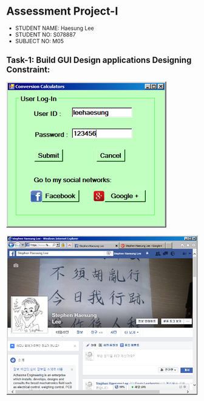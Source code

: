 # Assessment Project-I

* STUDENT NAME:	Haesung Lee
* STUDENT NO:	  S078887
* SUBJECT NO:	  M05

## Task-1: Build GUI Design applications Designing Constraint:

![01_Login](https://github.com/leehaesung/VisualBasic/blob/master/02_CodeFiles/Assessment01/OutputImageFiles/01_Login.png)

![02_02_FacebookAndGooglePlus](https://github.com/leehaesung/VisualBasic/blob/master/02_CodeFiles/Assessment01/OutputImageFiles/02_FacebookAndGooglePlus.png)

